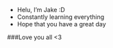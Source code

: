 - Helu, I’m Jake :D
- Constantly learning everything
- Hope that you have a great day

###Love you all <3
